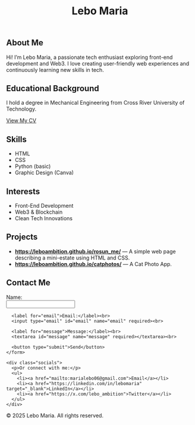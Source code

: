 <!DOCTYPE html>
<html lang="en">
<head>
  <meta charset="UTF-8" />
  <meta name="viewport" content="width=device-width, initial-scale=1.0"/>
  <title>Lebo Maria | Portfolio</title>
  <link rel="stylesheet" href="style.css">
</head>
<body>
  <header>
    <h1>Lebo Maria</h1>
  </header>
  <section id="about">
    <h2>About Me</h2>
    <p>Hi! I’m Lebo Maria, a passionate tech enthusiast exploring front-end development and Web3. I love creating user-friendly web experiences and continuously learning new skills in tech.</p>
  </section>
  <section id="education">
    <h2>Educational Background</h2>
    <p>I hold a degree in Mechanical Engineering from Cross River University of Technology.</p>
    <a href="cv LEBO, MARIA JOSEPH.pdf" target="_blank">View My CV</a>
  </section>
  <section id="languages">
    <h2>Skills</h2>
    <ul>
      <li>HTML</li>
      <li>CSS</li>
      <li>Python (basic)</li>
      <li>Graphic Design (Canva)</li>
    </ul>
  </section>
  <section id="interests">
    <h2>Interests</h2>
    <ul>
      <li>Front-End Development</li>
      <li>Web3 & Blockchain</li>
      <li>Clean Tech Innovations</li>
    </ul>
  </section>
  <section id="projects">
    <h2>Projects</h2>
    <ul>
      <li>
        <strong><a href="#">https://leboambition.github.io/rosun_me/</a></strong> — A simple web page describing a mini-estate using HTML and CSS.
      </li>
      <li>
        <strong><a href="#">https://leboambition.github.io/catphotos/</a></strong> — A Cat Photo App.
      </li>
    </ul>
  </section>
  <section id="contact">
    <h2>Contact Me</h2>
    <form action="mailto:marialebo06@gmail.com" method="post" enctype="text/plain">
      <label for="name">Name:</label><br>
      <input type="text" id="name" name="name" required><br>

      <label for="email">Email:</label><br>
      <input type="email" id="email" name="email" required><br>

      <label for="message">Message:</label><br>
      <textarea id="message" name="message" required></textarea><br>

      <button type="submit">Send</button>
    </form>

    <div class="socials">
      <p>Or connect with me:</p>
      <ul>
        <li><a href="mailto:marialebo06@gmail.com">Email</a></li>
        <li><a href="https://linkedin.com/in/lebomaria" target="_blank">LinkedIn</a></li>
        <li><a href="https://x.com/lebo_ambition">Twitter</a></li>
      </ul>
    </div>
  </section>
  <footer>
    <p>© 2025 Lebo Maria. All rights reserved.</p>
  </footer>

</body>
</html>
